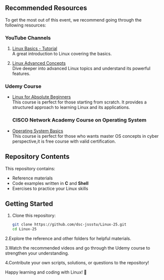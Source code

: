 
## Recommended Resources

To get the most out of this event, we recommend going through the following resources:

### YouTube Channels
1. [Linux Basics - Tutorial](https://youtu.be/rrw-Pv3rc0E?si=r67OTvwMWswkVPmH)  
   A great introduction to Linux covering the basics.

2. [Linux Advanced Concepts](https://youtu.be/10f4899srvc?si=4WV3Lw1cbY8QB6u7)  
   Dive deeper into advanced Linux topics and understand its powerful features.

### Udemy Course
- [Linux for Absolute Beginners](https://www.udemy.com/course/linux-for-absolute-beginners/learn/lecture/3267730?start=0#overview)  
  This course is perfect for those starting from scratch. It provides a structured approach to learning Linux and its applications.
  ### CISCO Network Academy Course on Operating System
- [Operating System Basics](https://www.netacad.com/)  
  This course is perfect for those who wants master OS concepts in cyber perspective,it is free course with valid certification.

## Repository Contents

This repository contains:
- Reference materials
- Code examples written in **C** and **Shell**
- Exercises to practice your Linux skills

## Getting Started

1. Clone this repository:
   ```bash
   git clone https://github.com/dsc-jssstu/Linux-25.git
   cd Linux-25

2.Explore the reference and other folders for helpful materials.

3.Watch the recommended videos and go through the Udemy course to strengthen your understanding.

4.Contribute your own scripts, solutions, or questions to the repository!

Happy learning and coding with Linux! 🚀
